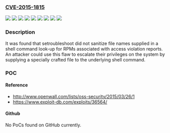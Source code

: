 ### [CVE-2015-1815](https://cve.mitre.org/cgi-bin/cvename.cgi?name=CVE-2015-1815)
![](https://img.shields.io/static/v1?label=Product&message=Red%20Hat%20Enterprise%20Linux%205&color=blue)
![](https://img.shields.io/static/v1?label=Product&message=Red%20Hat%20Enterprise%20Linux%206&color=blue)
![](https://img.shields.io/static/v1?label=Product&message=Red%20Hat%20Enterprise%20Linux%207&color=blue)
![](https://img.shields.io/static/v1?label=Product&message=Red%20Hat%20Virtualization%204%20for%20Red%20Hat%20Enterprise%20Linux%207&color=blue)
![](https://img.shields.io/static/v1?label=Version&message=!%200%3A2.0.5-7.el5_11%20&color=brighgreen)
![](https://img.shields.io/static/v1?label=Version&message=!%200%3A3.0.47-6.el6_6.1%20&color=brighgreen)
![](https://img.shields.io/static/v1?label=Version&message=!%200%3A3.2.17-4.1.ael7b_1%20&color=brighgreen)
![](https://img.shields.io/static/v1?label=Version&message=!%200%3A3.2.17-4.1.el7_1%20&color=brighgreen)
![](https://img.shields.io/static/v1?label=Vulnerability&message=Improper%20Neutralization%20of%20Special%20Elements%20used%20in%20a%20Command%20('Command%20Injection')&color=brighgreen)

### Description

It was found that setroubleshoot did not sanitize file names supplied in a shell command look-up for RPMs associated with access violation reports. An attacker could use this flaw to escalate their privileges on the system by supplying a specially crafted file to the underlying shell command.

### POC

#### Reference
- http://www.openwall.com/lists/oss-security/2015/03/26/1
- https://www.exploit-db.com/exploits/36564/

#### Github
No PoCs found on GitHub currently.

